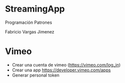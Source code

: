 # StreamingApp
Programación Patrones

Fabricio Vargas Jimenez

# Vimeo

- Crear una cuenta de vimeo (https://vimeo.com/log_in)
- Crear una app https://developer.vimeo.com/apps
- Generar personal token
   
